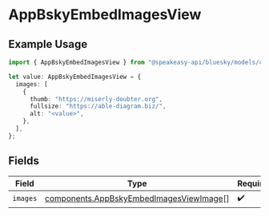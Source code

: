 # AppBskyEmbedImagesView

## Example Usage

```typescript
import { AppBskyEmbedImagesView } from "@speakeasy-api/bluesky/models/components";

let value: AppBskyEmbedImagesView = {
  images: [
    {
      thumb: "https://miserly-doubter.org",
      fullsize: "https://able-diagram.biz/",
      alt: "<value>",
    },
  ],
};
```

## Fields

| Field                                                                                              | Type                                                                                               | Required                                                                                           | Description                                                                                        |
| -------------------------------------------------------------------------------------------------- | -------------------------------------------------------------------------------------------------- | -------------------------------------------------------------------------------------------------- | -------------------------------------------------------------------------------------------------- |
| `images`                                                                                           | [components.AppBskyEmbedImagesViewImage](../../models/components/appbskyembedimagesviewimage.md)[] | :heavy_check_mark:                                                                                 | N/A                                                                                                |